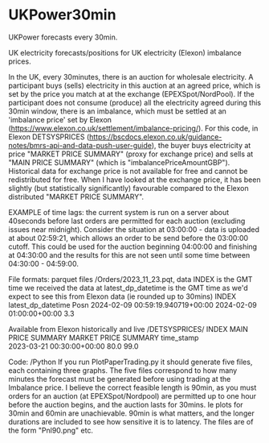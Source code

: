 # UKPower30min
UKPower forecasts every 30min.

UK electricity forecasts/positions for UK electricity (Elexon) imbalance prices.

In the UK, every 30minutes, there is an auction for wholesale electricity. A participant buys (sells) electricity in this auction at an agreed price, which is set by the price you match at at the exchange (EPEXSpot/NordPool). If the participant does not consume (produce) all the electricity agreed during this 30min window, there is an imbalance, which must be settled at an 'imbalance price' set by Elexon (https://www.elexon.co.uk/settlement/imbalance-pricing/). For this code, in Elexon DETSYSPRICES (https://bscdocs.elexon.co.uk/guidance-notes/bmrs-api-and-data-push-user-guide), the buyer buys electricity at price "MARKET PRICE SUMMARY" (proxy for exchange price) and sells at "MAIN PRICE SUMMARY" (which is "imbalancePriceAmountGBP"). Historical data for exchange price is not available for free and cannot be redistributed for free. When I have looked at the exchange price, it has been slightly (but statistically significantly) favourable compared to the Elexon distributed "MARKET PRICE SUMMARY".

EXAMPLE of time lags: the current system is run on a server about 40seconds before last orders are permitted for each auction (excluding issues near midnight). Consider the situation at 03:00:00 - data is uploaded at about 02:59:21, which allows an order to be send before the 03:00:00 cutoff. This could be used for the auction beginning 04:00:00 and finishing at 04:30:00 and the results for this are not seen until some time between 04:30:00 - 04:59:00.

File formats: parquet files
/Orders/2023_11_23.pqt, data
INDEX is the GMT time we received the data at
latest_dp_datetime is the GMT time as we'd expect to see this from Elexon data (ie rounded up to 30mins)
INDEX                                       latest_dp_datetime   Posn
2024-02-09 00:59:19.940719+00:00 2024-02-09 01:00:00+00:00       3.3

Available from Elexon historically and live
/DETSYSPRICES/
INDEX                           MAIN PRICE SUMMARY  MARKET PRICE SUMMARY
time_stamp                                                         
2023-03-21 00:30:00+00:00                80.0                  99.0

Code: /Python
If you run PlotPaperTrading.py it should generate five files, each containing three graphs. The five files correspond to how many minutes the forecast must be generated before using trading at the Imbalance price. I believe the correct feasible length is 90min, as you must orders for an auction (at EPEXSpot/Nordpool) are permitted up to one hour before the auction begins, and the auction lasts for 30mins. Ie plots for 30min and 60min are unachievable. 90min is what matters, and the longer durations are included to see how sensitive it is to latency. The files are of the form "Pnl90.png" etc.
